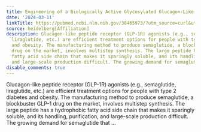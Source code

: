 ```yaml
---
title: Engineering of a Biologically Active Glycosylated Glucagon-Like Peptide-1 Analogue
date: '2024-03-11'
linkTitle: https://pubmed.ncbi.nlm.nih.gov/38465973/?utm_source=curl&utm_medium=rss&utm_campaign=pubmed-2&utm_content=1FakS-2QOkCT8HsMOQP1bCRQ4YzyumYOmxmF0moLsQ3dFB1E9V&fc=20220326224207&ff=20240311180654&v=2.18.0.post9+e462414
source: heidelberg[Affiliation]
description: Glucagon-like peptide receptor (GLP-1R) agonists (e.g., semaglutide,
  liraglutide, etc.) are efficient treatment options for people with type 2 diabetes
  and obesity. The manufacturing method to produce semaglutide, a blockbuster GLP-1
  drug on the market, involves multistep synthesis. The large peptide has a hydrophobic
  fatty acid side chain that makes it sparingly soluble, and its handling, purification,
  and large-scale production difficult. The growing demand for semaglutide that ...
disable_comments: true
---
```

Glucagon-like peptide receptor (GLP-1R) agonists (e.g., semaglutide, liraglutide, etc.) are efficient treatment options for people with type 2 diabetes and obesity. The manufacturing method to produce semaglutide, a blockbuster GLP-1 drug on the market, involves multistep synthesis. The large peptide has a hydrophobic fatty acid side chain that makes it sparingly soluble, and its handling, purification, and large-scale production difficult. The growing demand for semaglutide that ...
